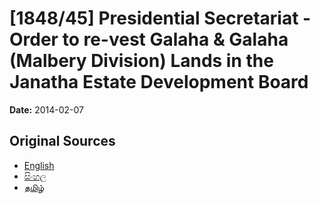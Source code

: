 # [1848/45] Presidential Secretariat - Order to re-vest Galaha & Galaha (Malbery Division) Lands in the Janatha Estate Development Board

**Date:** 2014-02-07

## Original Sources

- [English](https://documents.gov.lk/view/extra-gazettes/2014/2/1848-45_E.pdf)
- [සිංහල](https://documents.gov.lk/view/extra-gazettes/2014/2/1848-45_S.pdf)
- [தமிழ்](https://documents.gov.lk/view/extra-gazettes/2014/2/1848-45_T.pdf)
